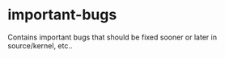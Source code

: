 # important-bugs
Contains important bugs that should be fixed sooner or later in source/kernel, etc..
